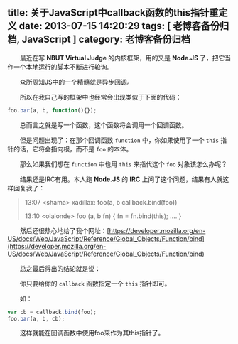 title: 关于JavaScript中callback函数的this指针重定义
date: 2013-07-15 14:20:29
tags: [ 老博客备份归档, JavaScript ]
category: 老博客备份归档
---

　　最近在写 **NBUT Virtual Judge** 的内核框架，用的又是 **Node.JS** 了，把它当作一个本地运行的脚本不断进行轮询。

　　众所周知JS中的一个精髓就是异步回调。

　　所以在我自己写的框架中也经常会出现类似于下面的代码：

```javascript
foo.bar(a, b, function(){});
```

　　总而言之就是写一个函数，这个函数将会调用一个回调函数。

　　但是问题出现了：在那个回调函数 `function` 中，你如果使用了一个 `this` 指针的话，它将会指向根，而不是 `foo` 的本体。

　　那么如果我们想在 `function` 中也用 `this` 来指代这个 `foo` 对象该怎么办呢？

　　结果还是IRC有用。本人跑 **Node.JS** 的 **IRC** 上问了这个问题，结果有人就这样回复我了：

> 13:07 &lt;shama> xadillax: foo(a, b callback.bind(foo))
>
> 13:10 &lt;olalonde> foo (a, b fn) { fn = fn.bind(this); …. }

　　然后还很热心地给了我个网址：[https://developer.mozilla.org/en-US/docs/Web/JavaScript/Reference/Global_Objects/Function/bind](https://developer.mozilla.org/en-US/docs/Web/JavaScript/Reference/Global_Objects/Function/bind)

　　总之最后得出的结论就是说：

　　你只要给你的 `callback` 函数指定一个 `this` 指针即可。

　　如：

```javascript
var cb = callback.bind(foo);
foo.bar(a, b, cb);
```

　　这样就能在回调函数中使用foo来作为其this指针了。
